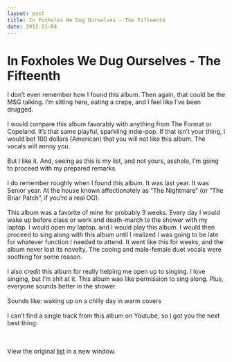 ```yaml
---
layout: post
title: In Foxholes We Dug Ourselves - The Fifteenth
date: 2012-11-04
---
```



In Foxholes We Dug Ourselves - The Fifteenth
============================================

I don’t even remember how I found this album. Then again, that could be
the MSG talking. I’m sitting here, eating a crepe, and I feel like I’ve
been drugged.\
\
I would compare this album favorably with anything from The Format or
Copeland. It’s that same playful, sparkling indie-pop. If that isn’t
your thing, I would bet 100 dollars (American) that you will not like
this album. The vocals will annoy you.\
\
But I like it. And, seeing as this is my list, and not yours, asshole,
I’m going to proceed with my prepared remarks.\
\
I do remember roughly when I found this album. It was last year. It was
Senior year. At the house known affectionately as “The Nightmare” (or
“The Briar Patch”, if you’re a real OG).\
\
This album was a favorite of mine for probably 3 weeks. Every day I
would wake up before class or work and death-march to the shower with my
laptop. I would open my laptop, and I would play this album. I would
then proceed to sing along with this album until I realized I was going
to be late for whatever function I needed to attend. It went like this
for weeks, and the album never lost its novelty. The cooing and
male-female duet vocals were soothing for some reason.\
\
I also credit this album for really helping me open up to singing. I
love singing, but I’m shit at it. This album was like permission to sing
along. Plus, everyone sounds better in the shower.\
\
Sounds like: waking up on a chilly day in warm covers\
\
I can’t find a single track from this album on Youtube, so I got you the
next best thing:

\
\
View the
original [list](http://clarkkampfe.tumblr.com/post/33904700007/album-love)
in a new window.

